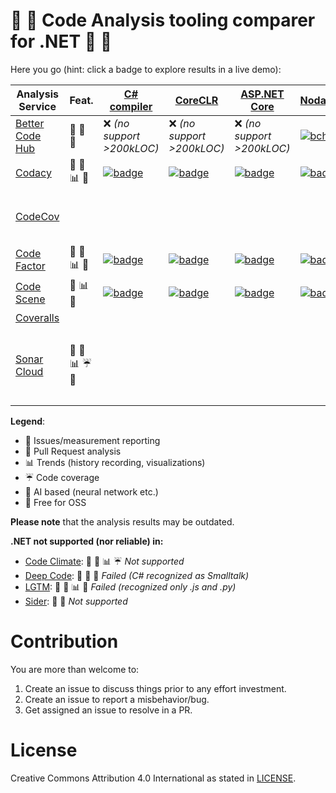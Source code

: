 # :wrench: :hammer: Code Analysis tooling comparer for .NET :hammer: :wrench:

Here you go (hint: click a badge to explore results in a live demo):

| Analysis Service      | Feat. |[C# compiler][roslyn]|[CoreCLR][clr]|[ASP.NET Core][asp]|[NodaTime][noda]|[Git Extensions][gitext]|
|-----------------------|----------|---------------------|--------------|-------------------|----------------|------------------------|
| [Better Code Hub][bch]| :traffic_light: :speech_balloon: :gift:| :x: *(no support >200kLOC)* | :x: *(no support >200kLOC)* | :x: *(no support >200kLOC)* | [![bchr][bch-noda-badge]][bch-noda] | [![bchr][bch-gitext-badge]][bch-gitext] |
| [Codacy][codacy]      | :traffic_light: :speech_balloon: :bar_chart: :gift: | [![badge][codacy-roslyn-badge]][codacy-roslyn] | [![badge][codacy-clr-badge]][codacy-clr] | [![badge][codacy-asp-badge]][codacy-asp] | [![badge][codacy-noda-badge]][codacy-noda] | [![badge][codacy-gitext-badge]][codacy-gitext] |
| [CodeCov][ccov]       | | | | | | prod: [![badge][ccov-gitext-badge-prod]][ccov-gitext]<br/>prod+tests: [![badge][ccov-gitext-badge-prod-test]][ccov-gitext] |
| [Code Factor][cfact]  | :traffic_light: :speech_balloon: :bar_chart: :gift: | [![badge][cfact-roslyn-badge]][cfact-roslyn] | [![badge][cfact-clr-badge]][cfact-clr] | [![badge][cfact-asp-badge]][cfact-asp] | [![badge][cfact-noda-badge]][cfact-noda] | [![badge][cfact-gitext-badge]][cfact-gitext] |
| [Code Scene][scene]   | :traffic_light: :bar_chart: :gift: | [![badge][scene-roslyn-badge]][scene-roslyn] | [![badge][scene-clr-badge]][scene-clr] | [![badge][scene-asp-badge]][scene-asp] | [![badge][scene-noda-badge]][scene-noda] | [![badge][scene-gitext-badge]][scene-gitext] |
| [Coveralls][covall]   | | | | | | |
| [Sonar Cloud][sonar]  | :traffic_light: :speech_balloon: :bar_chart: :umbrella: :gift: | | | | | [![gate][sonar-gitext-gate]][sonar-gitext] [![debt][sonar-gitext-debt]][sonar-gitext] [![cov][sonar-gitext-cov]][sonar-gitext] [![squale][sonar-gitext-squale]][sonar-gitext] [![reliab][sonar-gitext-reliab]][sonar-gitext] [![secur][sonar-gitext-secur]][sonar-gitext] |

**Legend**:

- :traffic_light: Issues/measurement reporting
- :speech_balloon: Pull Request analysis
- :bar_chart: Trends (history recording, visualizations)
- :umbrella: Code coverage
- :milky_way: AI based (neural network etc.)
- :gift: Free for OSS

**Please note** that the analysis results may be outdated.

**.NET not supported (nor reliable) in:**

* [Code Climate][clima]: :traffic_light: :speech_balloon: :bar_chart: :umbrella: *Not supported*
* [Deep Code][deepc]: :traffic_light: :milky_way: :gift: *Failed (C# recognized as Smalltalk)*
* [LGTM][lgtm]: :traffic_light: :speech_balloon: :bar_chart: :gift: *Failed (recognized only .js and .py)*
* [Sider][sider]: :traffic_light: :speech_balloon: *Not supported*

# Contribution

You are more than welcome to: 

1. Create an issue to discuss things prior to any effort investment.
2. Create an issue to report a misbehavior/bug.
3. Get assigned an issue to resolve in a PR.

# License

Creative Commons Attribution 4.0 International as stated in [LICENSE](./LICENSE).

[bch]: https://bettercodehub.com "Better Code Hub"
[codacy]: https://codacy.com "Codacy"
[ccov]: https://codecov.io/ "Codecov"
[cfact]: https://www.codefactor.io "CodeFactor"
[clima]: https://codeclimate.com/ "Code Climate"
[covall]: https://coveralls.io/ "Coveralls"
[deepc]: https://www.deepcode.ai/ "Deep Code"
[lgtm]: https://lgtm.com/ "LGTM"
[scene]: https://codescene.io/ "Code Scene"
[sider]: https://sider.review/  "Sider"
[sonar]: https://sonarcloud.io/ "SonarCloud"

[roslyn]: https://github.com/dotnet/roslyn "The .NET Compiler Platform (Roslyn)"
[clr]: https://github.com/dotnet/coreclr "The runtime for .NET Core"
[asp]: https://github.com/aspnet/AspNetCore "A cross-platform .NET framework for building web apps."
[noda]: https://github.com/nodatime/nodatime "A better date and time API for .NET"
[gitext]: https://github.com/gitextensions/gitextensions "A standalone UI tool for managing git repositories"

[bch-gitext]: /img/bch-gitext.png
[bch-gitext-badge]: https://bettercodehub.com/edge/badge/wachulski/gitextensions?branch=master
[bch-noda]: /img/bch-noda.png
[bch-noda-badge]: https://bettercodehub.com/edge/badge/codeconditioner/nodatime?branch=master
[ccov-gitext]: https://codecov.io/gh/gitextensions/gitextensions
[ccov-gitext-badge-prod]: https://codecov.io/gh/gitextensions/gitextensions/branch/master/graph/badge.svg?flag=production
[ccov-gitext-badge-prod-test]: https://codecov.io/gh/gitextensions/gitextensions/branch/master/graph/badge.svg
[codacy-roslyn]: https://www.codacy.com/app/code-conditioner/roslyn
[codacy-roslyn-badge]: https://api.codacy.com/project/badge/Grade/8fed6be839824c8586ee8ce704b12182
[codacy-clr]: https://www.codacy.com/app/code-conditioner/coreclr
[codacy-clr-badge]: https://api.codacy.com/project/badge/Grade/2343d15b86e547ae9a78b07640ddaf22
[codacy-asp]: https://www.codacy.com/app/code-conditioner/AspNetCore
[codacy-asp-badge]: https://api.codacy.com/project/badge/Grade/f5b1c3b645844e26b92df6c977e88f76
[codacy-noda]: https://www.codacy.com/app/code-conditioner/nodatime
[codacy-noda-badge]: https://api.codacy.com/project/badge/Grade/ef3644505f7d48629739750edf1de6ff
[codacy-gitext]: https://www.codacy.com/app/wachulski/gitextensions?utm_source=github.com&amp;utm_medium=referral&amp;utm_content=wachulski/gitextensions&amp;utm_campaign=Badge_Grade
[codacy-gitext-badge]: https://api.codacy.com/project/badge/Grade/c7e4d208980d4a14b5eb23b76f2d5a01
[cfact-roslyn]: https://www.codefactor.io/repository/github/codeconditioner/roslyn/
[cfact-roslyn-badge]: https://www.codefactor.io/repository/github/codeconditioner/roslyn/badge
[cfact-clr]: https://www.codefactor.io/repository/github/codeconditioner/coreclr/
[cfact-clr-badge]: https://www.codefactor.io/repository/github/codeconditioner/coreclr/badge
[cfact-asp]: https://www.codefactor.io/repository/github/codeconditioner/AspNetCore/
[cfact-asp-badge]: https://www.codefactor.io/repository/github/codeconditioner/AspNetCore/badge
[cfact-noda]: https://www.codefactor.io/repository/github/codeconditioner/nodatime/
[cfact-noda-badge]: https://www.codefactor.io/repository/github/codeconditioner/nodatime/badge
[cfact-gitext]: https://www.codefactor.io/repository/github/wachulski/gitextensions/
[cfact-gitext-badge]: https://www.codefactor.io/repository/github/wachulski/gitextensions/badge
[scene-roslyn]: https://codescene.io/projects/4203/jobs/latest-successful/results
[scene-roslyn-badge]: https://codescene.io/projects/4203/status.svg
[scene-clr]: https://codescene.io/projects/4201/jobs/latest-successful/results
[scene-clr-badge]: https://codescene.io/projects/4201/status.svg
[scene-asp]: https://codescene.io/projects/4200/jobs/latest-successful/results
[scene-asp-badge]: https://codescene.io/projects/4200/status.svg
[scene-noda]: https://codescene.io/projects/4202/jobs/latest-successful/results
[scene-noda-badge]: https://codescene.io/projects/4202/status.svg
[scene-gitext]: https://codescene.io/projects/4180/jobs/latest-successful/results
[scene-gitext-badge]: https://codescene.io/projects/4180/status.svg
[sonar-gitext]: https://sonarcloud.io/dashboard?id=GitExtensions
[sonar-gitext-gate]: https://sonarcloud.io/api/project_badges/measure?project=GitExtensions&metric=alert_status
[sonar-gitext-debt]: https://sonarcloud.io/api/project_badges/measure?project=GitExtensions&metric=sqale_index
[sonar-gitext-cov]: https://sonarcloud.io/api/project_badges/measure?project=GitExtensions&metric=coverage
[sonar-gitext-squale]: https://sonarcloud.io/api/project_badges/measure?project=GitExtensions&metric=sqale_rating
[sonar-gitext-reliab]: https://sonarcloud.io/api/project_badges/measure?project=GitExtensions&metric=reliability_rating
[sonar-gitext-secur]: https://sonarcloud.io/api/project_badges/measure?project=GitExtensions&metric=security_rating